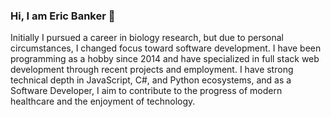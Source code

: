 ### Hi, I am Eric Banker 👋

Initially I pursued a career in biology research, but due to personal circumstances, I changed focus toward software development. I have been programming as a hobby since 2014 and have specialized in full stack web development through recent projects and employment. I have strong technical depth in JavaScript, C#, and Python ecosystems, and as a Software Developer, I aim to contribute to the progress of modern healthcare and the enjoyment of technology.

<!--
**EricBanker12/EricBanker12** is a ✨ _special_ ✨ repository because its `README.md` (this file) appears on your GitHub profile.

Here are some ideas to get you started:

- 🔭 I’m currently working on ...
- 🌱 I’m currently learning ...
- 👯 I’m looking to collaborate on ...
- 🤔 I’m looking for help with ...
- 💬 Ask me about ...
- 📫 How to reach me: ...
- 😄 Pronouns: ...
- ⚡ Fun fact: ...
-->
